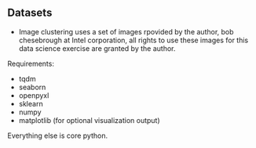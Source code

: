## Datasets
- Image clustering uses a set of images rpovided by the author, bob chesebrough at Intel corporation, all rights to use these images for this data science exercise are granted by the author. 

Requirements:
 - tqdm
 - seaborn
 - openpyxl
 - sklearn
 - numpy
 - matplotlib (for optional visualization output)

Everything else is core python.